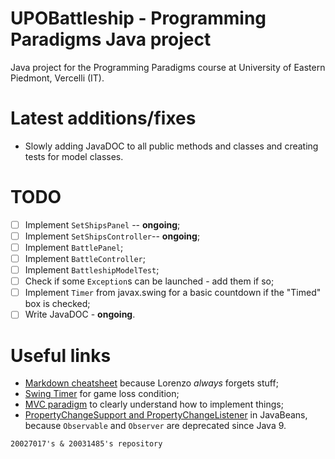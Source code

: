 # UPOBattleship - Programming Paradigms Java project
Java project for the Programming Paradigms course at University of Eastern Piedmont, Vercelli (IT).

# Latest additions/fixes
 - Slowly adding JavaDOC to all public methods and classes and creating tests for model classes.

# TODO
 - [ ] Implement `SetShipsPanel` -- **ongoing**;
 - [ ] Implement `SetShipsController`-- **ongoing**;
 - [ ] Implement `BattlePanel`;
 - [ ] Implement `BattleController`;
 - [ ] Implement `BattleshipModelTest`;
 - [ ] Check if some `Exception`s can be launched - add them if so;
 - [ ] Implement `Timer` from javax.swing for a basic countdown if the "Timed" box is checked;
 - [ ] Write JavaDOC - **ongoing**.

# Useful links
 - [Markdown cheatsheet](https://www.markdownguide.org/cheat-sheet/) because Lorenzo  _always_  forgets stuff;
 - [Swing Timer](https://docs.oracle.com/javase/tutorial/uiswing/misc/timer.html) for game loss condition;
 - [MVC paradigm](https://www.oracle.com/technical-resources/articles/javase/application-design-with-mvc.html) to clearly understand how to implement things;
 - [PropertyChangeSupport and PropertyChangeListener](https://docs.oracle.com/javase/tutorial/javabeans/writing/properties.html#bound) in JavaBeans, because `Observable` and `Observer` are deprecated since Java 9.
 
`20027017's & 20031485's repository`